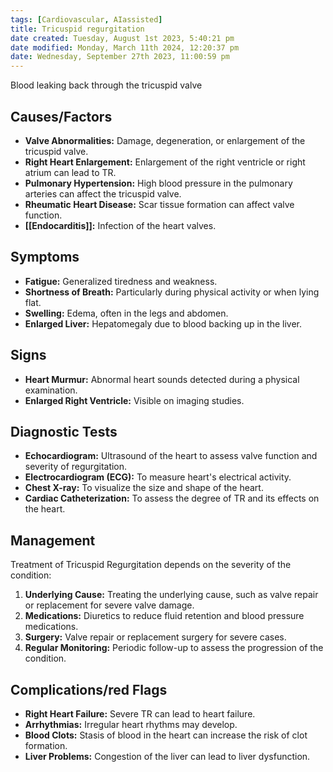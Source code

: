 ```yaml
---
tags: [Cardiovascular, AIassisted]
title: Tricuspid regurgitation
date created: Tuesday, August 1st 2023, 5:40:21 pm
date modified: Monday, March 11th 2024, 12:20:37 pm
date: Wednesday, September 27th 2023, 11:00:59 pm
---
```


Blood leaking back through the tricuspid valve
## Causes/Factors

- **Valve Abnormalities:** Damage, degeneration, or enlargement of the tricuspid valve.
- **Right Heart Enlargement:** Enlargement of the right ventricle or right atrium can lead to TR.
- **Pulmonary Hypertension:** High blood pressure in the pulmonary arteries can affect the tricuspid valve.
- **Rheumatic Heart Disease:** Scar tissue formation can affect valve function.
- **[[Endocarditis]]:** Infection of the heart valves.

## Symptoms

- **Fatigue:** Generalized tiredness and weakness.
- **Shortness of Breath:** Particularly during physical activity or when lying flat.
- **Swelling:** Edema, often in the legs and abdomen.
- **Enlarged Liver:** Hepatomegaly due to blood backing up in the liver.

## Signs

- **Heart Murmur:** Abnormal heart sounds detected during a physical examination.
- **Enlarged Right Ventricle:** Visible on imaging studies.

## Diagnostic Tests

- **Echocardiogram:** Ultrasound of the heart to assess valve function and severity of regurgitation.
- **Electrocardiogram (ECG):** To measure heart's electrical activity.
- **Chest X-ray:** To visualize the size and shape of the heart.
- **Cardiac Catheterization:** To assess the degree of TR and its effects on the heart.

## Management

Treatment of Tricuspid Regurgitation depends on the severity of the condition:

1. **Underlying Cause:** Treating the underlying cause, such as valve repair or replacement for severe valve damage.
2. **Medications:** Diuretics to reduce fluid retention and blood pressure medications.
3. **Surgery:** Valve repair or replacement surgery for severe cases.
4. **Regular Monitoring:** Periodic follow-up to assess the progression of the condition.

## Complications/red Flags

- **Right Heart Failure:** Severe TR can lead to heart failure.
- **Arrhythmias:** Irregular heart rhythms may develop.
- **Blood Clots:** Stasis of blood in the heart can increase the risk of clot formation.
- **Liver Problems:** Congestion of the liver can lead to liver dysfunction.